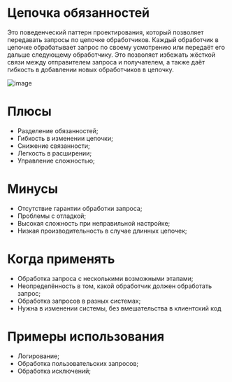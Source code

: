 # Цепочка обязанностей

Это поведенческий паттерн проектирования, который позволяет передавать запросы по цепочке обработчиков. Каждый обработчик в цепочке обрабатывает запрос по своему усмотрению или передаёт его дальше следующему обработчику. Это позволяет избежать жёсткой связи между отправителем запроса и получателем, а также даёт гибкость в добавлении новых обработчиков в цепочку.

![image](https://github.com/user-attachments/assets/ffa0aa92-a575-4a63-a6b3-83d0398dfb07)

# Плюсы
* Разделение обязанностей;
* Гибкость в изменении цепочки;
* Снижение связанности;
* Легкость в расширении;
* Управление сложностью;

# Минусы
* Отсутствие гарантии обработки запроса;
* Проблемы с отладкой;
* Высокая сложность при неправильной настройке;
* Низкая производительность в случае длинных цепочек;

# Когда применять
* Обработка запроса с несколькими возможными этапами;
* Неопределённость в том, какой обработчик должен обработать запрос;
* Обработка запросов в разных системах;
* Нужна в изменении системы, без вмешательства в клиентский код

# Примеры использования
* Логирование;
* Обработка пользовательских запросов;
* Обработка исключений;
